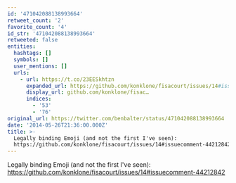 ```yaml
---
id: '471042088138993664'
retweet_count: '2'
favorite_count: '4'
id_str: '471042088138993664'
retweeted: false
entities:
  hashtags: []
  symbols: []
  user_mentions: []
  urls:
    - url: https://t.co/23EESkhtzn
      expanded_url: https://github.com/konklone/fisacourt/issues/14#issuecomment-44212842
      display_url: github.com/konklone/fisac…
      indices:
        - '53'
        - '76'
original_url: https://twitter.com/benbalter/status/471042088138993664
date: '2014-05-26T21:36:00.000Z'
title: >-
  Legally binding Emoji (and not the first I've seen):
  https://github.com/konklone/fisacourt/issues/14#issuecomment-44212842
---
```


Legally binding Emoji (and not the first I've seen): https://github.com/konklone/fisacourt/issues/14#issuecomment-44212842